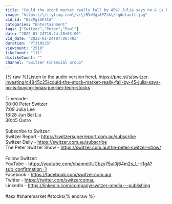 ```yaml
---
title: "Could the stock market really fall by 45%? Julia says no & is buying Lynas + Jun Bei & tech stocks"
image: "https:\/\/i.ytimg.com\/vi\/B3xMgiAPZtA\/hqdefault.jpg"
vid_id: "B3xMgiAPZtA"
categories: "Entertainment"
tags: ["Switzer","Peter","Paul"]
date: "2022-01-24T15:24:28+03:00"
vid_date: "2022-01-24T07:00:40Z"
duration: "PT31M22S"
viewcount: "2510"
likeCount: "111"
dislikeCount: ""
channel: "Switzer Financial Group"
---
```

{% raw %}Listen to the audio version hereL <a rel="nofollow" target="blank" href="https://pnc.st/s/switzer-investing/c4845c25/could-the-stock-market-really-fall-by-45-julia-says-no-is-buying-lynas-jun-bei-tech-stocks">https://pnc.st/s/switzer-investing/c4845c25/could-the-stock-market-really-fall-by-45-julia-says-no-is-buying-lynas-jun-bei-tech-stocks</a><br /><br />Timecode-<br />00:00 Peter Switzer<br />7:09 Julia Lee<br />18:28 Jun Bei Liu <br />30:45 Outro<br /><br />Subscribe to Switzer:<br />Switzer Report - <a rel="nofollow" target="blank" href="https://switzersuperreport.com.au/subscribe">https://switzersuperreport.com.au/subscribe</a><br />Switzer Daily - <a rel="nofollow" target="blank" href="https://switzer.com.au/subscribe">https://switzer.com.au/subscribe</a><br />The Peter Switzer Show - <a rel="nofollow" target="blank" href="https://switzer.com.au/the-peter-switzer-show/">https://switzer.com.au/the-peter-switzer-show/</a><br /><br />Follow Switzer:<br />YouTube - <a rel="nofollow" target="blank" href="https://youtube.com/channel/UCbzy75ul0j64m2s_L--i1gA?sub_confirmation=1">https://youtube.com/channel/UCbzy75ul0j64m2s_L--i1gA?sub_confirmation=1</a><br />Facebook - <a rel="nofollow" target="blank" href="https://facebook.com/switzer.com.au/">https://facebook.com/switzer.com.au/</a><br />Twitter - <a rel="nofollow" target="blank" href="https://twitter.com/switzercomau">https://twitter.com/switzercomau</a><br />LinkedIn - <a rel="nofollow" target="blank" href="https://linkedin.com/company/switzer-media---publishing">https://linkedin.com/company/switzer-media---publishing</a><br /><br />#asx #sharemarket #stocks{% endraw %}
